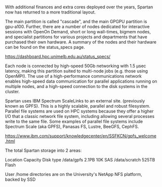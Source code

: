 With additional finances and extra cores deployed over the years, Spartan now has returned to a more traditional layout.

The main partition is called "cascade", and the main GPGPU partition is gpu-a100.  Further, there are a number of nodes 
dedicated for interactive sessions with OpenOn Demand, short or long wall-times, bigmem nodes, and specialist partitions for 
various projects and departments that have purchased their own hardware. A summary of the nodes and their hardware can be 
found on the status_specs page.

https://dashboard.hpc.unimelb.edu.au/status_specs/

Each node is connected by high-speed 50Gb networking with 1.5 µsec latency, making this partition suited to multi-node jobs 
(e.g. those using OpenMPI). The use of a high-performance communications network enables high-speed data communication for 
parallel applications running on multiple nodes, and a high-speed connection to the disk systems in the cluster.

Spartan uses IBM Spectrum ScaleLinks to an external site. (previously known as GPFS). This is a highly scalable, parallel 
and robust filesystem. Parallel file systems are used on HPC systems because they offer a higher I/O that a classic network 
file system, including allowing several processes write to the same file. Some examples of parallel file systems include 
Spectrum Scale (aka GPFS), Panasas FS, Lustre, BeeGFS, CephFS.

https://www.ibm.com/support/knowledgecenter/en/SSFKCN/gpfs_welcome.html

The total Spartan storage into 2 areas:

Location	Capacity	Disk type
/data/gpfs	2.1PB	10K SAS
/data/scratch	525TB	Flash

User /home directories are on the University's NetApp NFS platform, backed by SSD

